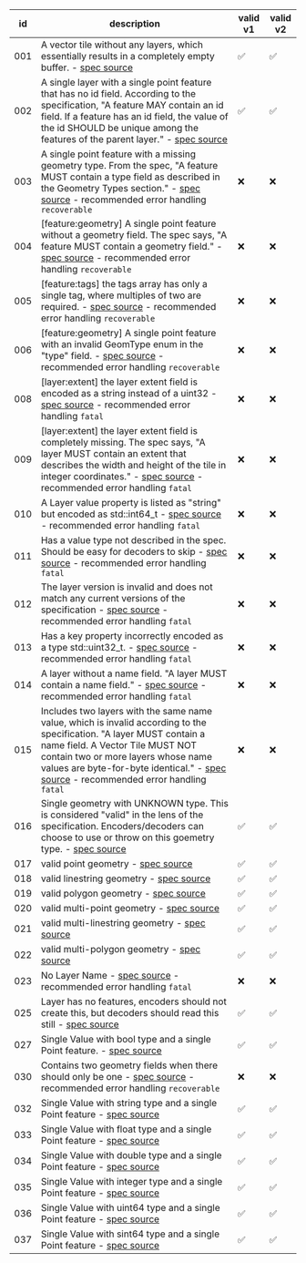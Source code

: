 id|description|valid v1|valid v2
---|---|---|---
001|A vector tile without any layers, which essentially results in a completely empty buffer. - [spec source](https://github.com/mapbox/vector-tile-spec/blob/master/2.1/vector_tile.proto#L75)|:white_check_mark:|:white_check_mark:
002|A single layer with a single point feature that has no id field. According to the specification, "A feature MAY contain an id field. If a feature has an id field, the value of the id SHOULD be unique among the features of the parent layer." - [spec source](https://github.com/mapbox/vector-tile-spec/blob/master/2.1/README.md#42-features)|:white_check_mark:|:white_check_mark:
003|A single point feature with a missing geometry type. From the spec, "A feature MUST contain a type field as described in the Geometry Types section." - [spec source](https://github.com/mapbox/vector-tile-spec/blob/master/2.1/vector_tile.proto#L41) - recommended error handling `recoverable`|:x:|:x:
004|[feature:geometry] A single point feature without a geometry field. The spec says, "A feature MUST contain a geometry field." - [spec source](https://github.com/mapbox/vector-tile-spec/blob/master/2.1/vector_tile.proto#L46) - recommended error handling `recoverable`|:x:|:x:
005|[feature:tags] the tags array has only a single tag, where multiples of two are required. - [spec source](https://github.com/mapbox/vector-tile-spec/blob/master/2.1/vector_tile.proto#L38) - recommended error handling `recoverable`|:x:|:x:
006|[feature:geometry] A single point feature with an invalid GeomType enum in the "type" field. - [spec source](https://github.com/mapbox/vector-tile-spec/blob/master/2.1/vector_tile.proto#L8-L13) - recommended error handling `recoverable`|:x:|:x:
008|[layer:extent] the layer extent field is encoded as a string instead of a uint32 - [spec source](https://github.com/mapbox/vector-tile-spec/blob/master/2.1/vector_tile.proto#L70) - recommended error handling `fatal`|:x:|:x:
009|[layer:extent] the layer extent field is completely missing. The spec says, "A layer MUST contain an extent that describes the width and height of the tile in integer coordinates." - [spec source](https://github.com/mapbox/vector-tile-spec/blob/master/2.1/vector_tile.proto#L70) - recommended error handling `fatal`|:x:|:x:
010|A Layer value property is listed as "string" but encoded as std::int64_t - [spec source](https://github.com/mapbox/vector-tile-spec/blob/master/2.1/README.md) - recommended error handling `fatal`|:x:|:x:
011|Has a value type not described in the spec. Should be easy for decoders to skip - [spec source](https://github.com/mapbox/vector-tile-spec/blob/master/2.1/README.md) - recommended error handling `fatal`|:x:|:x:
012|The layer version is invalid and does not match any current versions of the specification - [spec source](https://github.com/mapbox/vector-tile-spec/blob/master/2.1/vector_tile.proto#L55) - recommended error handling `fatal`|:x:|:x:
013|Has a key property incorrectly encoded as a type std::uint32_t. - [spec source](https://github.com/mapbox/vector-tile-spec/blob/master/2.1/vector_tile.proto#L63) - recommended error handling `fatal`|:x:|:x:
014|A layer without a name field. "A layer MUST contain a name field." - [spec source](https://github.com/mapbox/vector-tile-spec/blob/master/2.1/vector_tile.proto#L57) - recommended error handling `fatal`|:x:|:x:
015|Includes two layers with the same name value, which is invalid according to the specification. "A layer MUST contain a name field. A Vector Tile MUST NOT contain two or more layers whose name values are byte-for-byte identical." - [spec source](https://github.com/mapbox/vector-tile-spec/tree/master/2.1#41-layers) - recommended error handling `fatal`|:x:|:x:
016|Single geometry with UNKNOWN type. This is considered "valid" in the lens of the specification. Encoders/decoders can choose to use or throw on this goemetry type. - [spec source](https://github.com/mapbox/vector-tile-spec/blob/master/2.1/vector_tile.proto#L41)|:white_check_mark:|:white_check_mark:
017|valid point geometry - [spec source](https://github.com/mapbox/vector-tile-spec/tree/master/2.1#4351-example-point)|:white_check_mark:|:white_check_mark:
018|valid linestring geometry - [spec source](https://github.com/mapbox/vector-tile-spec/tree/master/2.1#4353-example-linestring)|:white_check_mark:|:white_check_mark:
019|valid polygon geometry - [spec source](https://github.com/mapbox/vector-tile-spec/tree/master/2.1#4355-example-polygon)|:white_check_mark:|:white_check_mark:
020|valid multi-point geometry - [spec source](https://github.com/mapbox/vector-tile-spec/tree/master/2.1#4352-example-multi-point)|:white_check_mark:|:white_check_mark:
021|valid multi-linestring geometry - [spec source](https://github.com/mapbox/vector-tile-spec/tree/master/2.1#4354-example-multi-linestring)|:white_check_mark:|:white_check_mark:
022|valid multi-polygon geometry - [spec source](https://github.com/mapbox/vector-tile-spec/tree/master/2.1#4356-example-multi-polygon)|:white_check_mark:|:white_check_mark:
023|No Layer Name - [spec source](https://github.com/mapbox/vector-tile-spec/blob/master/2.1/README.md#41-layers) - recommended error handling `fatal`|:x:|:x:
025|Layer has no features, encoders should not create this, but decoders should read this still - [spec source](https://github.com/mapbox/vector-tile-spec/blob/master/2.1/README.md#41-layers)|:white_check_mark:|:white_check_mark:
027|Single Value with bool type and a single Point feature. - [spec source](https://github.com/mapbox/vector-tile-spec/blob/master/2.1/README.md)|:white_check_mark:|:white_check_mark:
030|Contains two geometry fields when there should only be one - [spec source](https://github.com/mapbox/vector-tile-spec/blob/master/2.1/vector_tile.proto#L46) - recommended error handling `recoverable`|:x:|:x:
032|Single Value with string type and a single Point feature - [spec source](https://github.com/mapbox/vector-tile-spec/blob/master/2.1/vector_tile.proto#L19)|:white_check_mark:|:white_check_mark:
033|Single Value with float type and a single Point feature - [spec source](https://github.com/mapbox/vector-tile-spec/blob/master/2.1/vector_tile.proto#L20)|:white_check_mark:|:white_check_mark:
034|Single Value with double type and a single Point feature - [spec source](https://github.com/mapbox/vector-tile-spec/blob/master/2.1/vector_tile.proto#L21)|:white_check_mark:|:white_check_mark:
035|Single Value with integer type and a single Point feature - [spec source](https://github.com/mapbox/vector-tile-spec/blob/master/2.1/vector_tile.proto#L22)|:white_check_mark:|:white_check_mark:
036|Single Value with uint64 type and a single Point feature - [spec source](https://github.com/mapbox/vector-tile-spec/blob/master/2.1/vector_tile.proto#L23)|:white_check_mark:|:white_check_mark:
037|Single Value with sint64 type and a single Point feature - [spec source](https://github.com/mapbox/vector-tile-spec/blob/master/2.1/vector_tile.proto#L24)|:white_check_mark:|:white_check_mark:
